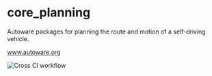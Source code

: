 # core_planning
Autoware packages for planning the route and motion of a self-driving vehicle.

www.autoware.org

![Cross CI workflow](https://github.com/sgermanserrano/core_planning_actions/workflows/Cross%20CI%20workflow/badge.svg)
